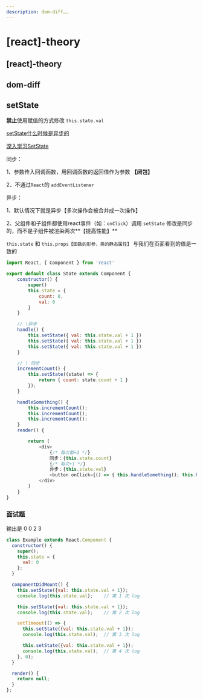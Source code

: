 ```yaml
---
description: dom-diff……
---
```


# \[react\]-theory

## \[react\]-theory

## dom-diff

## setState

**禁止**使用赋值的方式修改 `this.state.val`

[setState什么时候是异步的](https://zh-hans.reactjs.org/docs/faq-state.html#when-is-setstate-asynchronous)

[深入学习SetState](https://github.com/sisterAn/blog/issues/26)

同步：

 1、参数传入回调函数，用回调函数的返回值作为参数 **【闭包】**

 2、不通过`React`的 `addEventListener`

异步：

 1、默认情况下就是异步【多次操作会被合并成一次操作】

 2、父组件和子组件都使用react事件（如：`onClick`）调用 `setState` 修改是同步的，而不是子组件被渲染两次**【提高性能】**

`this.state` 和 `this.props【函数的形参，类的静态属性】` 与我们在页面看到的值是一致的

```JavaScript
import React, { Component } from 'react'

export default class State extends Component {
    constructor() {
        super()
        this.state = {
            count: 0,
            val: 0
        }
    }

    // !异步
    handle() {
        this.setState({ val: this.state.val + 1 })
        this.setState({ val: this.state.val + 1 })
        this.setState({ val: this.state.val + 1 })
    }

    // ! 同步
    incrementCount() {
        this.setState((state) => {
            return { count: state.count + 1 }
        });
    }

    handleSomething() {
        this.incrementCount();
        this.incrementCount();
        this.incrementCount();
    }
    render() {

        return (
            <div>
                {/* 每次都+3 */}
                同步：{this.state.count}
                {/* 每次+1 */}
                异步：{this.state.val}
                <button onClick={() => { this.handleSomething(); this.handle() }}>change</button>
            </div>
        )
    }
}
```

### 面试题

输出是 0 0 2 3

```javascript
class Example extends React.Component {
  constructor() {
    super();
    this.state = {
      val: 0
    };
  }

  componentDidMount() {
    this.setState({val: this.state.val + 1});
    console.log(this.state.val);    // 第 1 次 log

    this.setState({val: this.state.val + 1});
    console.log(this.state.val);    // 第 2 次 log

    setTimeout(() => {
      this.setState({val: this.state.val + 1});
      console.log(this.state.val);  // 第 3 次 log

      this.setState({val: this.state.val + 1});
      console.log(this.state.val);  // 第 4 次 log
    }, 0);
  }

  render() {
    return null;
  }
};
```


